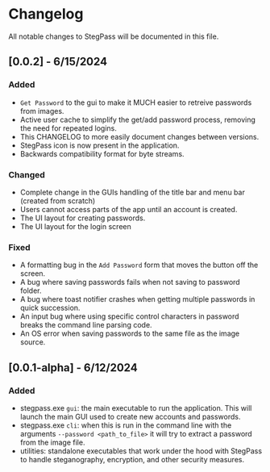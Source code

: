 # Changelog

All notable changes to StegPass will be documented in this file.

## [0.0.2] - 6/15/2024

### Added

- `Get Password` to the gui to make it MUCH easier to retreive passwords from images.
- Active user cache to simplify the get/add password process, removing the need for repeated logins.
- This CHANGELOG to more easily document changes between versions.
- StegPass icon is now present in the application.
- Backwards compatibility format for byte streams.

### Changed

- Complete change in the GUIs handling of the title bar and menu bar (created from scratch)
- Users cannot access parts of the app until an account is created.
- The UI layout for creating passwords.
- The UI layout for the login screen

### Fixed

- A formatting bug in the `Add Password` form that moves the button off the screen.
- A bug where saving passwords fails when not saving to password folder.
- A bug where toast notifier crashes when getting multiple passwords in quick succession.
- An input bug where using specific control characters in password breaks the command line parsing code.
- An OS error when saving passwords to the same file as the image source.

## [0.0.1-alpha] - 6/12/2024

### Added

- stegpass.exe `gui`: the main executable to run the application. This will launch the main GUI used to create new accounts and passwords.
- stegpass.exe `cli`: when this is run in the command line with the arguments `--password <path_to_file>` it will try to extract a password from the image file.
- utilities: standalone executables that work under the hood with StegPass to handle steganography, encryption, and other security measures.